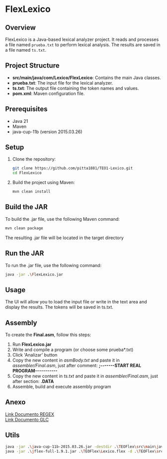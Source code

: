 # FlexLexico

## Overview

FlexLexico is a Java-based lexical analyzer project. It reads and processes a file named `prueba.txt` to perform lexical analysis. The results are saved in a file named `ts.txt`.

## Project Structure

- **src/main/java/com/Lexico/FlexLexico**: Contains the main Java classes.
- **prueba.txt**: The input file for the lexical analyzer.
- **ts.txt**: The output file containing the token names and values.
- **pom.xml**: Maven configuration file.

## Prerequisites

- Java 21
- Maven
- java-cup-11b (version 2015.03.26)

## Setup

1. Clone the repository:

   ```sh
   git clone https://github.com/pitta1881/TEO1-Lexico.git
   cd FlexLexico
   ```

2. Build the project using Maven:
   ```sh
   mvn clean install
   ```

## Build the JAR

To build the .jar file, use the following Maven command:

```sh
mvn clean package
```

The resulting .jar file will be located in the target directory

## Run the JAR

To run the .jar file, use the following command:

```sh
java -jar .\FlexLexico.jar
```

## Usage

The UI will allow you to load the input file or write in the text area and display the results. The tokens will be saved in ts.txt.

## Assembly

To create the **Final.asm**, follow this steps:

1. Run **FlexLexico.jar**
2. Write and compile a program (or choose some prueba\*.txt)
3. Click 'Analizar' button
4. Copy the new content in _asmBody.txt_ and paste it in _assembler/Final.asm_, just after comment: **;-------START REAL PROGRAM-----------**
5. Copy the new content in _ts.txt_ and paste it in _assembler/Final.asm_, just after section: **.DATA**
6. Assemble, build and execute assembly program

## Anexo

[Link Documento REGEX](https://docs.google.com/document/d/1_P1gy3LVajhrFVl_u1IOgZa34uSg5c2fvrE33nPvs7E/edit?usp=sharing)  
[Link Documento GLC](https://docs.google.com/document/d/1ycB5KUmSl6u1RavsXuVSEvb_l2KPiQhOIwfzFiT8jUQ/edit?usp=sharing)

## Utils

```sh
java -jar .\java-cup-11b-2015.03.26.jar -destdir .\TEOFlex\src\main\java\com\Lexico\FlexLexico\ .\TEOFlex\Sintactico.cup
java -jar .\jflex-full-1.9.1.jar .\TEOFlex\Lexico.flex -d .\TEOFlex\src\main\java\com\Lexico\FlexLexico\
```
